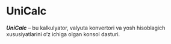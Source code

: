 # UniCalc
**_UniCalc_** – bu kalkulyator, valyuta konvertori va yosh hisoblagich xususiyatlarini o‘z ichiga olgan konsol dasturi.
